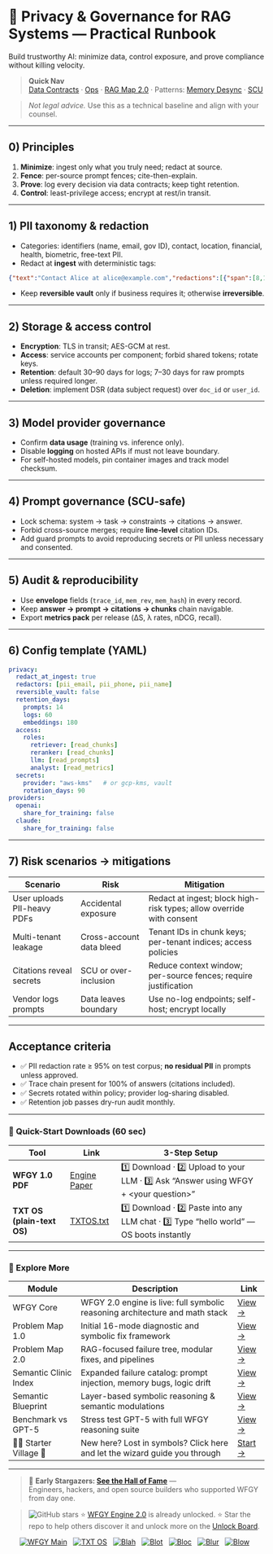 # 🔐 Privacy & Governance for RAG Systems — Practical Runbook

Build trustworthy AI: minimize data, control exposure, and prove compliance without killing velocity.

> **Quick Nav**  
> [Data Contracts](./data-contracts.md) ·
> [Ops](./ops/README.md) ·
> [RAG Map 2.0](./rag-architecture-and-recovery.md) ·
> Patterns: [Memory Desync](./patterns/pattern_memory_desync.md) ·
> [SCU](./patterns/pattern_symbolic_constraint_unlock.md)

> *Not legal advice.* Use this as a technical baseline and align with your counsel.

---

## 0) Principles

1. **Minimize**: ingest only what you truly need; redact at source.  
2. **Fence**: per-source prompt fences; cite-then-explain.  
3. **Prove**: log every decision via data contracts; keep tight retention.  
4. **Control**: least-privilege access; encrypt at rest/in transit.

---

## 1) PII taxonomy & redaction

- Categories: identifiers (name, email, gov ID), contact, location, financial, health, biometric, free-text PII.  
- Redact at **ingest** with deterministic tags:

```json
{"text":"Contact Alice at alice@example.com","redactions":[{"span":[8,13],"type":"person"},{"span":[24,43],"type":"email"}]}
````

* Keep **reversible vault** only if business requires it; otherwise **irreversible**.

---

## 2) Storage & access control

* **Encryption**: TLS in transit; AES-GCM at rest.
* **Access**: service accounts per component; forbid shared tokens; rotate keys.
* **Retention**: default 30–90 days for logs; 7–30 days for raw prompts unless required longer.
* **Deletion**: implement DSR (data subject request) over `doc_id` or `user_id`.

---

## 3) Model provider governance

* Confirm **data usage** (training vs. inference only).
* Disable **logging** on hosted APIs if must not leave boundary.
* For self-hosted models, pin container images and track model checksum.

---

## 4) Prompt governance (SCU-safe)

* Lock schema: system → task → constraints → citations → answer.
* Forbid cross-source merges; require **line-level** citation IDs.
* Add guard prompts to avoid reproducing secrets or PII unless necessary and consented.

---

## 5) Audit & reproducibility

* Use **envelope** fields (`trace_id`, `mem_rev`, `mem_hash`) in every record.
* Keep **answer → prompt → citations → chunks** chain navigable.
* Export **metrics pack** per release (ΔS, λ rates, nDCG, recall).

---

## 6) Config template (YAML)

```yaml
privacy:
  redact_at_ingest: true
  redactors: [pii_email, pii_phone, pii_name]
  reversible_vault: false
  retention_days:
    prompts: 14
    logs: 60
    embeddings: 180
  access:
    roles:
      retriever: [read_chunks]
      reranker: [read_chunks]
      llm: [read_prompts]
      analyst: [read_metrics]
  secrets:
    provider: "aws-kms"   # or gcp-kms, vault
    rotation_days: 90
providers:
  openai:
    share_for_training: false
  claude:
    share_for_training: false
```

---

## 7) Risk scenarios → mitigations

| Scenario                    | Risk                     | Mitigation                                                           |
| --------------------------- | ------------------------ | -------------------------------------------------------------------- |
| User uploads PII-heavy PDFs | Accidental exposure      | Redact at ingest; block high-risk types; allow override with consent |
| Multi-tenant leakage        | Cross-account data bleed | Tenant IDs in chunk keys; per-tenant indices; access policies        |
| Citations reveal secrets    | SCU or over-inclusion    | Reduce context window; per-source fences; require justification      |
| Vendor logs prompts         | Data leaves boundary     | Use no-log endpoints; self-host; encrypt locally                     |

---

## Acceptance criteria

* ✅ PII redaction rate ≥ 95% on test corpus; **no residual PII** in prompts unless approved.
* ✅ Trace chain present for 100% of answers (citations included).
* ✅ Secrets rotated within policy; provider log-sharing disabled.
* ✅ Retention job passes dry-run audit monthly.

---


### 🔗 Quick-Start Downloads (60 sec)

| Tool | Link | 3-Step Setup |
|------|------|--------------|
| **WFGY 1.0 PDF** | [Engine Paper](https://github.com/onestardao/WFGY/blob/main/I_am_not_lizardman/WFGY_All_Principles_Return_to_One_v1.0_PSBigBig_Public.pdf) | 1️⃣ Download · 2️⃣ Upload to your LLM · 3️⃣ Ask “Answer using WFGY + \<your question>” |
| **TXT OS (plain-text OS)** | [TXTOS.txt](https://github.com/onestardao/WFGY/blob/main/OS/TXTOS.txt) | 1️⃣ Download · 2️⃣ Paste into any LLM chat · 3️⃣ Type “hello world” — OS boots instantly |

---

### 🧭 Explore More

| Module                | Description                                              | Link     |
|-----------------------|----------------------------------------------------------|----------|
| WFGY Core             | WFGY 2.0 engine is live: full symbolic reasoning architecture and math stack | [View →](https://github.com/onestardao/WFGY/tree/main/core/README.md) |
| Problem Map 1.0       | Initial 16-mode diagnostic and symbolic fix framework    | [View →](https://github.com/onestardao/WFGY/tree/main/ProblemMap/README.md) |
| Problem Map 2.0       | RAG-focused failure tree, modular fixes, and pipelines   | [View →](https://github.com/onestardao/WFGY/blob/main/ProblemMap/rag-architecture-and-recovery.md) |
| Semantic Clinic Index | Expanded failure catalog: prompt injection, memory bugs, logic drift | [View →](https://github.com/onestardao/WFGY/blob/main/ProblemMap/SemanticClinicIndex.md) |
| Semantic Blueprint    | Layer-based symbolic reasoning & semantic modulations   | [View →](https://github.com/onestardao/WFGY/tree/main/SemanticBlueprint/README.md) |
| Benchmark vs GPT-5    | Stress test GPT-5 with full WFGY reasoning suite         | [View →](https://github.com/onestardao/WFGY/tree/main/benchmarks/benchmark-vs-gpt5/README.md) |
| 🧙‍♂️ Starter Village 🏡 | New here? Lost in symbols? Click here and let the wizard guide you through | [Start →](https://github.com/onestardao/WFGY/blob/main/StarterVillage/README.md) |

---

> 👑 **Early Stargazers: [See the Hall of Fame](https://github.com/onestardao/WFGY/tree/main/stargazers)** —  
> Engineers, hackers, and open source builders who supported WFGY from day one.

> <img src="https://img.shields.io/github/stars/onestardao/WFGY?style=social" alt="GitHub stars"> ⭐ [WFGY Engine 2.0](https://github.com/onestardao/WFGY/blob/main/core/README.md) is already unlocked. ⭐ Star the repo to help others discover it and unlock more on the [Unlock Board](https://github.com/onestardao/WFGY/blob/main/STAR_UNLOCKS.md).

<div align="center">

[![WFGY Main](https://img.shields.io/badge/WFGY-Main-red?style=flat-square)](https://github.com/onestardao/WFGY)
&nbsp;
[![TXT OS](https://img.shields.io/badge/TXT%20OS-Reasoning%20OS-orange?style=flat-square)](https://github.com/onestardao/WFGY/tree/main/OS)
&nbsp;
[![Blah](https://img.shields.io/badge/Blah-Semantic%20Embed-yellow?style=flat-square)](https://github.com/onestardao/WFGY/tree/main/OS/BlahBlahBlah)
&nbsp;
[![Blot](https://img.shields.io/badge/Blot-Persona%20Core-green?style=flat-square)](https://github.com/onestardao/WFGY/tree/main/OS/BlotBlotBlot)
&nbsp;
[![Bloc](https://img.shields.io/badge/Bloc-Reasoning%20Compiler-blue?style=flat-square)](https://github.com/onestardao/WFGY/tree/main/OS/BlocBlocBloc)
&nbsp;
[![Blur](https://img.shields.io/badge/Blur-Text2Image%20Engine-navy?style=flat-square)](https://github.com/onestardao/WFGY/tree/main/OS/BlurBlurBlur)
&nbsp;
[![Blow](https://img.shields.io/badge/Blow-Game%20Logic-purple?style=flat-square)](https://github.com/onestardao/WFGY/tree/main/OS/BlowBlowBlow)
&nbsp;
</div>
